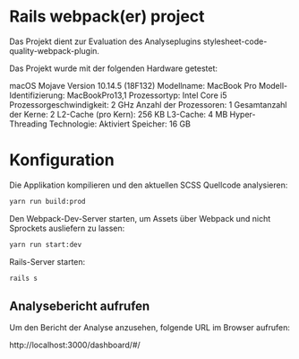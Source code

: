 # Rails webpack(er) project
Das Projekt dient zur Evaluation des Analyseplugins stylesheet-code-quality-webpack-plugin.

Das Projekt wurde mit der folgenden Hardware getestet:

macOS Mojave
Version 10.14.5 (18F132)
Modellname:	MacBook Pro
Modell-Identifizierung:	MacBookPro13,1
Prozessortyp:	Intel Core i5
Prozessorgeschwindigkeit:	2 GHz
Anzahl der Prozessoren:	1
Gesamtanzahl der Kerne:	2
L2-Cache (pro Kern):	256 KB
L3-Cache:	4 MB
Hyper-Threading Technologie:	Aktiviert
Speicher:	16 GB

# Konfiguration
Die Applikation kompilieren und den aktuellen SCSS Quellcode analysieren:
```bash
yarn run build:prod
```

Den Webpack-Dev-Server starten, um Assets über Webpack und nicht Sprockets ausliefern zu lassen:
```bash
yarn run start:dev
```

Rails-Server starten:
```bash
rails s
```
## Analysebericht aufrufen
Um den Bericht der Analyse anzusehen, folgende URL im Browser aufrufen:

http://localhost:3000/dashboard/#/

